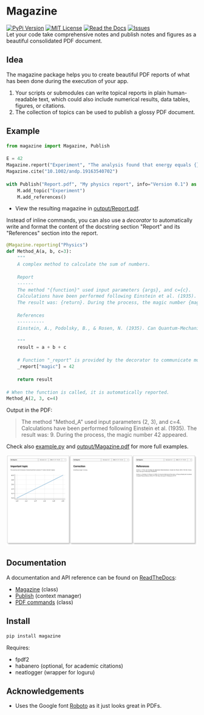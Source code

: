 # Magazine
[![PyPi Version](https://img.shields.io/pypi/v/magazine.svg)](https://pypi.python.org/pypi/magazine/)
[![MIT License](https://img.shields.io/badge/License-MIT-blue.svg)](https://github.com/mschroen/magazine/blob/main/LICENSE)
[![Read the Docs](https://readthedocs.org/projects/magazine/badge/?version=latest)](https://magazine.readthedocs.io/en/latest/?badge=latest)
[![Issues](https://img.shields.io/github/issues-raw/mschroen/magazine.svg?maxAge=25000)](https://github.com/mschroen/magazine/issues)  
Let your code take comprehensive notes and publish notes and figures as a beautiful consolidated PDF document.

## Idea

The magazine package helps you to create beautiful PDF reports of what has been done during the execution of your app. 
1. Your scripts or submodules can write topical reports in plain human-readable text, which could also include numerical results, data tables, figures, or citations.
2. The collection of topics can be used to publish a glossy PDF document.

## Example

```python
from magazine import Magazine, Publish

E = 42
Magazine.report("Experiment", "The analysis found that energy equals {} Joule.", E)
Magazine.cite("10.1002/andp.19163540702")

with Publish("Report.pdf", "My physics report", info="Version 0.1") as M:
    M.add_topic("Experiment")
    M.add_references()
```

- View the resulting magazine in [output/Report.pdf](https://github.com/mschroen/magazine/blob/main/output/Report.pdf).

Instead of inline commands, you can also use a *decorator* to automatically write and format the content of the docstring section "Report" and its "References" section into the report.

```python
@Magazine.reporting("Physics")
def Method_A(a, b, c=3):
    """
    A complex method to calculate the sum of numbers.

    Report
    ------
    The method "{function}" used input parameters {args}, and c={c}.
    Calculations have been performed following Einstein et al. (1935).
    The result was: {return}. During the process, the magic number {magic} appeared.

    References
    ----------
    Einstein, A., Podolsky, B., & Rosen, N. (1935). Can Quantum-Mechanical Description of Physical Reality Be Considered Complete? Physical Review, 47(10), 777–780. https://doi.org/10.1103/physrev.47.777

    """
    result = a + b + c

    # Function "_report" is provided by the decorator to communicate more variables
    _report["magic"] = 42

    return result

# When the function is called, it is automatically reported.
Method_A(2, 3, c=4)
```
Output in the PDF:
> The method "Method_A" used input parameters (2, 3), and c=4. Calculations have been performed following Einstein et
al. (1935). The result was: 9. During the process, the magic number 42 appeared.

Check also [example.py](https://github.com/mschroen/magazine/blob/main/example.py) and [output/Magazine.pdf](https://github.com/mschroen/magazine/blob/main/output/Magazine.pdf) for more full examples.

![Example output PDF report](https://github.com/mschroen/magazine/blob/main/docs/magazine-preview.png)


## Documentation

A documentation and API reference can be found on [ReadTheDocs](https://magazine.readthedocs.io/en/latest):
- [Magazine](https://magazine.readthedocs.io/en/latest/#magazine.magazine.Magazine) (class)
- [Publish](https://magazine.readthedocs.io/en/latest/#magazine.publish.Publish) (context manager)
- [PDF commands](https://magazine.readthedocs.io/en/latest/#magazine.publish.PDF) (class)

## Install

```bash
pip install magazine
```

Requires:
- fpdf2
- habanero (optional, for academic citations)
- neatlogger (wrapper for loguru)

## Acknowledgements

- Uses the Google font [Roboto](https://fonts.google.com/specimen/Roboto) as it just looks great in PDFs.